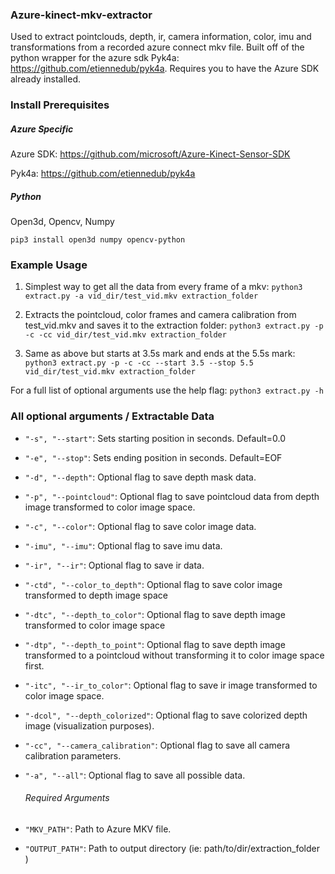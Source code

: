 ### Azure-kinect-mkv-extractor
Used to extract pointclouds, depth, ir, camera information, color, imu and transformations from a recorded azure connect mkv file. Built off of the python wrapper for the azure sdk Pyk4a: https://github.com/etiennedub/pyk4a. Requires you to have the Azure SDK already installed.

### Install Prerequisites
##### Azure Specific
Azure SDK: https://github.com/microsoft/Azure-Kinect-Sensor-SDK

Pyk4a: https://github.com/etiennedub/pyk4a

##### Python
Open3d, Opencv, Numpy

```pip3 install open3d numpy opencv-python```


### Example Usage
1. Simplest way to get all the data from every frame of a mkv:
``` python3 extract.py -a vid_dir/test_vid.mkv extraction_folder ```

2. Extracts the pointcloud, color frames and camera calibration from test_vid.mkv and saves it to the extraction folder:
``` python3 extract.py -p -c -cc vid_dir/test_vid.mkv extraction_folder ```

3. Same as above but starts at 3.5s mark and ends at the 5.5s mark:
``` python3 extract.py -p -c -cc --start 3.5 --stop 5.5 vid_dir/test_vid.mkv extraction_folder ```



For a full list of optional arguments use the help flag: ```python3 extract.py -h```

### All optional arguments / Extractable Data
- ```"-s", "--start"```: Sets starting position in seconds. Default=0.0

- ```"-e", "--stop"```: Sets ending position in seconds. Default=EOF

- ```"-d", "--depth"```: Optional flag to save depth mask data.

- ```"-p", "--pointcloud"```: Optional flag to save pointcloud data from depth image transformed to color image space.

- ```"-c", "--color"```: Optional flag to save color image data.

- ```"-imu", "--imu"```: Optional flag to save imu data.

- ```"-ir", "--ir"```: Optional flag to save ir data.

- ```"-ctd", "--color_to_depth"```: Optional flag to save color image transformed to depth image space

- ```"-dtc", "--depth_to_color"```: Optional flag to save depth image transformed to color image space

- ```"-dtp", "--depth_to_point"```: Optional flag to save depth image transformed to a pointcloud without transforming it to color image space first.

- ```"-itc", "--ir_to_color"```: Optional flag to save ir image transformed to color image space.

- ```"-dcol", "--depth_colorized"```: Optional flag to save colorized depth image (visualization purposes).

- ```"-cc", "--camera_calibration"```: Optional flag to save all camera calibration parameters.

- ```"-a", "--all"```: Optional flag to save all possible data.
  ###### Required Arguments
- ```"MKV_PATH"```: Path to Azure MKV file.
- ```"OUTPUT_PATH"```: Path to output directory (ie: path/to/dir/extraction_folder )



